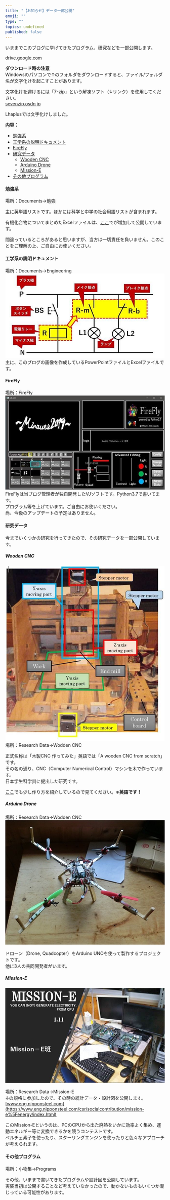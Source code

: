 ```yaml
---
title: "【お知らせ】データ一部公開"
emoji: ""
type: ""
topics: undefined
published: false
---
```


いままでこのブログに挙げてきたプログラム、研究などを一部公開します。

[drive.google.com](https://drive.google.com/drive/folders/1s32O2jHaFWBzOKDoHrq1MzzAhWZi0PLu?usp=sharing)

  
**ダウンロード時の注意**  
Windowsのパソコンで↑のフォルダをダウンロードすると、ファイル/フォルダ名が文字化けを起こすことがあります。

文字化けを避けるには「7-zip」という解凍ソフト（↓リンク）を使用してください。  
[sevenzip.osdn.jp](https://sevenzip.osdn.jp/)

Lhaplusでは文字化けしました。

  
**内容：**  

* [勉強系](#勉強系)
* [工学系の説明ドキュメント](#工学系の説明ドキュメント)
* [FireFly](#FireFly)
* [研究データ](#研究データ)  
   * [Wooden CNC](#Wooden-CNC)  
   * [Arduino Drone](#Arduino-Drone)  
   * [Mission-E](#Mission-E)
* [その他プログラム](#その他プログラム)
  
  
#### 勉強系

場所：Documents→勉強

主に英単語リストです。ほかには科学と中学の社会用語リストが含まれます。

有機化合物についてまとめたExcelファイルは、[ここ](https://shizenkarasuzon.hatenablog.com/entry/2019/06/23/160747)でが増加して公開しています。

間違っているところがあると思いますが、当方は一切責任を負いません。このことをご理解の上、ご自由にお使いください。  
  
  
#### 工学系の説明ドキュメント

場所：Documents→Engineering  
![f:id:pythonjacascript:20190714131240j:plain](/images/ppythonjacascript2019071420190714131240.jpg "f:id:pythonjacascript:20190714131240j:plain")  
主に、このブログの画像を作成しているPowerPointファイルとExcelファイルです。  
  
#### FireFly

場所：FireFly  
![f:id:pythonjacascript:20190714131202j:plain](/images/ppythonjacascript2019071420190714131202.jpg "f:id:pythonjacascript:20190714131202j:plain")  
FireFlyは当ブログ管理者が独自開発したVJソフトです。Python3.7で書いてます。  
プログラム等を上げています。ご自由にお使いください。  
尚、今後のアップデートの予定はありません。  
  
#### 研究データ

今までいくつかの研究を行ってきたので、その研究データを一部公開しています。  
  
##### Wooden CNC

![f:id:pythonjacascript:20190714131345j:plain](/images/ppythonjacascript2019071420190714131345.jpg "f:id:pythonjacascript:20190714131345j:plain")  
場所：Research Data→Wodden CNC

正式名称は「木製CNC 作ってみた」英語では「A wooden CNC from scratch」です。  
その名の通り、CNC（Computer Numerical Control）マシンを木で作っています。  
日本学生科学賞に提出した研究です。

[ここ](https://shizenkarasuzon.hatenablog.com/entry/2018/08/13/191946)でも少し作り方を紹介しているので見てください。**※英語です！**

  
##### Arduino Drone

場所：Research Data→Wodden CNC  
[![/images/ppythonjacascript2018110920181109004843.jpg](/images/ppythonjacascript2018110920181109004843.jpg)](/images/ppythonjacascript2018110920181109004843.jpg)

ドローン（Drone, Quadcopter）をArduino UNOを使って製作するプロジェクトです。  
他に3人の共同開発者がいます。  
  
  
##### Mission-E

[![/images/ppythonjacascript2018123120181231155952.jpg](/images/ppythonjacascript2018123120181231155952.jpg)](/images/ppythonjacascript2018123120181231155952.jpg)

場所：Research Data→Mission-E  
↓の規格に参加したので、その時の統計データ・設計図を公開します。  
[www.eng.nipponsteel.com](https://www.eng.nipponsteel.com/csr/socialcontribution/mission-e%5Fenergy/index.html)

このMission-Eというのは、PCのCPUから出た廃熱をいかに効率よく集め、運動エネルギー等に変換できるかを競うコンテストです。  
ペルチェ素子を使ったり、スターリングエンジンを使ったりと色々なアプローチが考えられます。  
  
  
#### その他プログラム

場所：小物集→Programs

その他、いままで書いてきたプログラムや設計図を公開しています。  
実装当初は公開することなど考えていなかったので、動かないものもいくつか混じっている可能性があります。